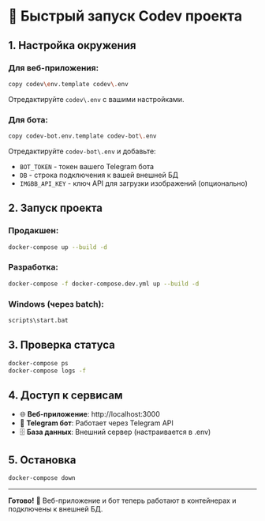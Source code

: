 # 🚀 Быстрый запуск Codev проекта

## 1. Настройка окружения

### Для веб-приложения:
```bash
copy codev\env.template codev\.env
```
Отредактируйте `codev\.env` с вашими настройками.

### Для бота:
```bash
copy codev-bot.env.template codev-bot\.env
```
Отредактируйте `codev-bot\.env` и добавьте:
- `BOT_TOKEN` - токен вашего Telegram бота
- `DB` - строка подключения к вашей внешней БД
- `IMGBB_API_KEY` - ключ API для загрузки изображений (опционально)

## 2. Запуск проекта

### Продакшен:
```bash
docker-compose up --build -d
```

### Разработка:
```bash
docker-compose -f docker-compose.dev.yml up --build -d
```

### Windows (через batch):
```bash
scripts\start.bat
```

## 3. Проверка статуса

```bash
docker-compose ps
docker-compose logs -f
```

## 4. Доступ к сервисам

- 🌐 **Веб-приложение**: http://localhost:3000
- 🤖 **Telegram бот**: Работает через Telegram API
- 🗄️ **База данных**: Внешний сервер (настраивается в .env)

## 5. Остановка

```bash
docker-compose down
```

---

**Готово!** 🎉 Веб-приложение и бот теперь работают в контейнерах и подключены к внешней БД.
